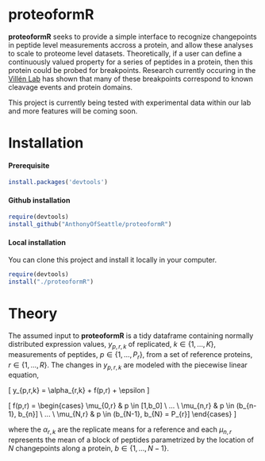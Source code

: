 # proteoformR

**proteoformR** seeks to provide a simple interface to recognize changepoints in peptide level measurements accross a protein, and allow these analyses to scale to proteome level datasets. Theoretically, if a user can define a continuously valued property for a series of peptides in a protein, then this protein could be probed for breakpoints. Research currently occuring in the [Villén Lab](http://villenlab.gs.washington.edu/) has shown that many of these breakpoints correspond to known cleavage events and protein domains.

This project is currently being tested with experimental data within our lab and more features will be coming soon.

# Installation

#### Prerequisite

```r
install.packages('devtools')
```

#### Github installation


```r
require(devtools)
install_github("AnthonyOfSeattle/proteoformR")
```

#### Local installation

You can clone this project and install it locally in your computer.


```r
require(devtools)
install("./proteoformR")
```

# Theory

The assumed input to **proteoformR** is a tidy dataframe containing normally distributed expression values, $y_{p,r,k}$ of replicated, $k \in \{1 , \ldots , K\}$, measurements of peptides, $p \in \{1 , \ldots , P_r\}$, from a set of reference proteins, $r \in \{1 , \ldots , R\}$. The changes in $y_{p,r,k}$ are modeled with the piecewise linear equation,

\[
y_{p,r,k} =  \alpha_{r,k} + f(p,r) + \epsilon
\]

\[
f(p,r) = \begin{cases} 
      \mu_{0,r} & p \in [1,b_0]            \\
      ...                                  \\
      \mu_{n,r} & p \in (b_{n-1}, b_{n}] \\
      ...                                  \\
      \mu_{N,r} & p \in (b_{N-1}, b_{N} = P_{r}]
   \end{cases}
\]

where the $\alpha_{r,k}$ are the replicate means for a reference and each $\mu_{n,r}$ represents the mean of a block of peptides parametrized by the location of $N$ changepoints along a protein, $b \in \{1 , \ldots , N-1\}$.